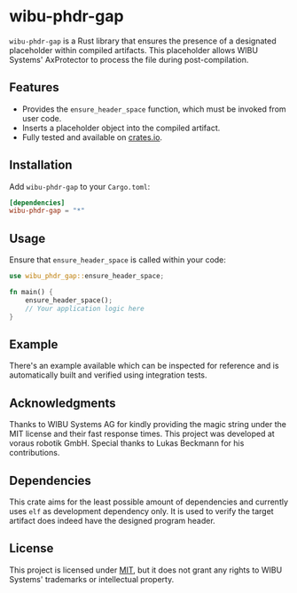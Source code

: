 # wibu-phdr-gap

`wibu-phdr-gap` is a Rust library that ensures the presence of a designated placeholder within compiled artifacts. This placeholder allows WIBU Systems' AxProtector to process the file during post-compilation.

## Features

- Provides the `ensure_header_space` function, which must be invoked from user code.
- Inserts a placeholder object into the compiled artifact.
- Fully tested and available on [crates.io](https://crates.io/crates/wibu-phdr-gap).

## Installation

Add `wibu-phdr-gap` to your `Cargo.toml`:

```toml
[dependencies]
wibu-phdr-gap = "*"
```

## Usage

Ensure that `ensure_header_space` is called within your code:

```rust
use wibu_phdr_gap::ensure_header_space;

fn main() {
    ensure_header_space();
    // Your application logic here
}
```

## Example

There's an example available which can be inspected for reference and is automatically built and verified using integration tests.

## Acknowledgments

Thanks to WIBU Systems AG for kindly providing the magic string under the MIT license and their fast response times.
This project was developed at voraus robotik GmbH. Special thanks to Lukas Beckmann for his contributions.

## Dependencies

This crate aims for the least possible amount of dependencies and currently uses `elf` as development dependency only.
It is used to verify the target artifact does indeed have the designed program header.

## License

This project is licensed under [MIT](LICENSE), but it does not grant any rights to WIBU Systems' trademarks or intellectual property.


